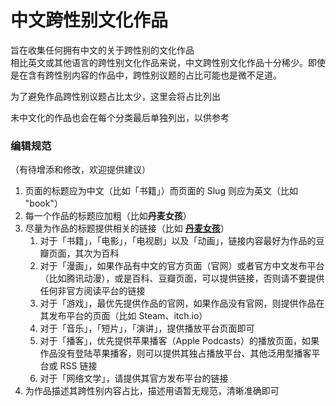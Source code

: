 # 中文跨性别文化作品

旨在收集任何拥有中文的关于跨性别的文化作品  
相比英文或其他语言的跨性别文化作品来说，中文跨性别文化作品十分稀少。即使是在含有跨性别内容的作品中，跨性别议题的占比可能也是微不足道。

为了避免作品跨性别议题占比太少，这里会将占比列出

未中文化的作品也会在每个分类最后单独列出，以供参考



### 编辑规范

（有待增添和修改，欢迎提供建议）

1. 页面的标题应为中文（比如「书籍」）而页面的 Slug 则应为英文（比如 "book"）
2. 每一个作品的标题应加粗（比如**丹麦女孩**）
3. 尽量为作品的标题提供相关的链接（比如 [**丹麦女孩**](https://movie.douban.com/subject/3071604/)）
   1. 对于「书籍」，「电影」，「电视剧」以及「动画」，链接内容最好为作品的豆瓣页面，其次为百科
   2. 对于「漫画」，如果作品有中文的官方页面（官网）或者官方中文发布平台（比如腾讯动漫），或是百科、豆瓣页面，可以提供链接，否则请不要提供任何非官方阅读平台的链接
   3. 对于「游戏」，最优先提供作品的官网，如果作品没有官网，则提供作品在其发布平台的页面（比如 Steam、itch.io）
   4. 对于「音乐」，「短片」，「演讲」，提供播放平台页面即可
   5. 对于「播客」，优先提供苹果播客（Apple Podcasts）的播放页面，如果作品没有登陆苹果播客，则可以提供其独占播放平台、其他泛用型播客平台或 RSS 链接
   6. 对于「网络文学」，请提供其官方发布平台的链接
4. 为作品描述其跨性别内容占比，描述用语暂无规范，清晰准确即可

